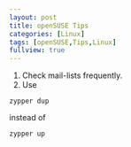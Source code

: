 ```yaml
---
layout: post
title: openSUSE Tips
categories: [Linux]
tags: [openSUSE,Tips,Linux]
fullview: true
---
```


1. Check mail-lists frequently.
2. Use
```Shell
zypper dup
```
instead of 
```Shell
zypper up
```
